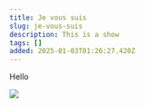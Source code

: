 ```yaml
---
title: Je vous suis
slug: je-vous-suis
description: This is a show
tags: []
added: 2025-01-03T01:26:27.420Z
---
```


Hello

![](</assets/je_vous_suis_Laténium © Orélie Fuchs.jpg>)
